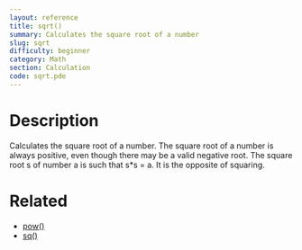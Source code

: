 ```yaml
---
layout: reference
title: sqrt()
summary: Calculates the square root of a number
slug: sqrt
difficulty: beginner
category: Math
section: Calculation
code: sqrt.pde
---
```


# Description

Calculates the square root of a number. The square root of a number is always positive, even though there may be a valid negative root. The square root s of number a is such that s*s = a. It is the opposite of squaring.
# Related

- [pow()](pow.html)
- [sq()](sq.html)
